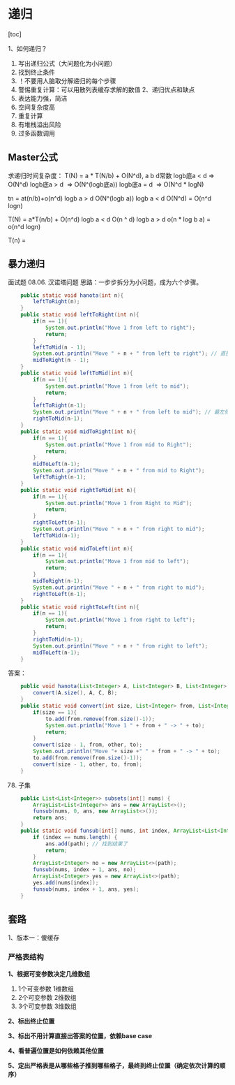 

# 递归

[toc]

1、如何递归？
1. 写出递归公式（大问题化为小问题）
2. 找到终止条件
3. ！不要用人脑取分解递归的每个步骤
4. 警惕重复计算：可以用散列表缓存求解的数值
2、递归优点和缺点
1. 表达能力强，简洁
2. 空间复杂度高
3. 重复计算
4. 有堆栈溢出风险
5. 过多函数调用

## Master公式
求递归时间复杂度：
T(N) = a * T(N/b) + O(N^d), a b d常数
logb底a < d => O(N^d)
logb底a > d  => O(N^(logb底a))
logb底a = d  => O(N^d * logN)

tn = at(n/b)+o(n^d)
logb a > d O(N^(logb a))
logb a < d O(N^d)
= O(n^d logn)

T(N) = a*T(n/b) + O(n^d)
logb a < d O(n ^ d)
logb a > d o(n * log b a)
= o(n^d logn)

T(n) =

## 暴力递归
面试题 08.06. 汉诺塔问题
思路：一步步拆分为小问题，成为六个步骤。
```java
    public static void hanota(int n){
        leftToRight(n);
    }
    public static void leftToRight(int n){
        if(n == 1){
            System.out.println("Move 1 from left to right");
            return;
        }
        leftToMid(n - 1);
        System.out.println("Move " + n + " from left to right"); // 直接把最左边的移到右边。
        midToRight(n - 1);
    }
    public static void leftToMid(int n){
        if(n == 1){
            System.out.println("Move 1 from left to mid");
            return;
        }
        leftToRight(n-1);
        System.out.println("Move " + n + " from left to mid"); // 最左侧移到中间
        rightToMid(n-1);
    }
    public static void midToRight(int n){
        if(n == 1){
            System.out.println("Move 1 from mid to Right");
            return;
        }
        midToLeft(n-1);
        System.out.println("Move " + n + " from mid to Right"); 
        leftToRight(n-1);
    }
    public static void rightToMid(int n){
        if(n == 1){
            System.out.println("Move 1 from Right to Mid");
            return;
        }
        rightToLeft(n-1);
        System.out.println("Move " + n + " from right to mid"); 
        leftToMid(n-1);
    }
    public static void midToLeft(int n){
        if(n == 1){
            System.out.println("Move 1 from mid to left");
            return;
        }
        midToRight(n-1);
        System.out.println("Move " + n + " from right to mid");
        rightToLeft(n-1);
    }
    public static void rightToLeft(int n){
        if(n == 1){
            System.out.println("Move 1 from right to left");
            return;
        }
        rightToMid(n-1);
        System.out.println("Move " + n + " from right to left");
        midToLeft(n-1);
    }
```
答案：
```java
    public void hanota(List<Integer> A, List<Integer> B, List<Integer> C) {
        convert(A.size(), A, C, B);
    }
    public static void convert(int size, List<Integer> from, List<Integer> to, List<Integer> other){
        if(size == 1){
            to.add(from.remove(from.size()-1));
            System.out.println("Move 1 " + from + " -> " + to);
            return;
        }
        convert(size - 1, from, other, to);
        System.out.println("Move "+ size +" " + from + " -> " + to);
        to.add(from.remove(from.size()-1));
        convert(size - 1, other, to, from);
    }
```
78. 子集
```java
    public List<List<Integer>> subsets(int[] nums) {
        ArrayList<List<Integer>> ans = new ArrayList<>();
        funsub(nums, 0, ans, new ArrayList<>());
        return ans;
    }
    public static void funsub(int[] nums, int index, ArrayList<List<Integer>> ans, ArrayList<Integer> path) {
        if (index == nums.length) {
            ans.add(path); // 找到结果了
            return;
        }
        ArrayList<Integer> no = new ArrayList<>(path);
        funsub(nums, index + 1, ans, no);
        ArrayList<Integer> yes = new ArrayList<>(path);
        yes.add(nums[index]);
        funsub(nums, index + 1, ans, yes);
    }
```


## 套路

1、版本一：傻缓存

### 严格表结构

**1、根据可变参数决定几维数组**
1. 1个可变参数 1维数组
2. 2个可变参数 2维数组
3. 3个可变参数 3维数组

**2、标出终止位置**

**3、标出不用计算直接出答案的位置，依赖base case**

**4、看普遍位置是如何依赖其他位置**

**5、定出严格表是从哪些格子推到哪些格子，最终到终止位置（确定依次计算的顺序）**
